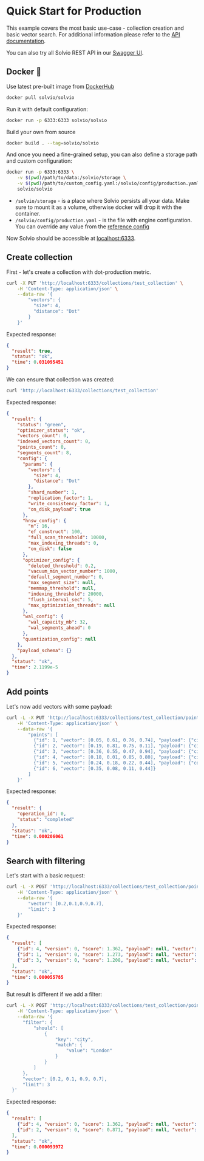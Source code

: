 # Quick Start for Production

This example covers the most basic use-case - collection creation and basic vector search.
For additional information please refer to the [API documentation](https://solvio.github.io/solvio/redoc/index.html).

You can also try all Solvio REST API in our [Swagger UI](https://ui.solvio.tech/).

## Docker 🐳

Use latest pre-built image from [DockerHub](https://hub.docker.com/r/solvio/solvio)

```bash
docker pull solvio/solvio
```

Run it with default configuration:

```bash
docker run -p 6333:6333 solvio/solvio
```

Build your own from source

```bash
docker build . --tag=solvio/solvio
```

And once you need a fine-grained setup, you can also define a storage path and custom configuration:

```bash
docker run -p 6333:6333 \
    -v $(pwd)/path/to/data:/solvio/storage \
    -v $(pwd)/path/to/custom_config.yaml:/solvio/config/production.yaml \
    solvio/solvio
```

- `/solvio/storage` - is a place where Solvio persists all your data.
  Make sure to mount it as a volume, otherwise docker will drop it with the container.
- `/solvio/config/production.yaml` - is the file with engine configuration. You can override any value from the [reference config](https://github.com/solvio/solvio/blob/master/config/config.yaml)

Now Solvio should be accessible at [localhost:6333](http://localhost:6333/).

## Create collection

First - let's create a collection with dot-production metric.

```bash
curl -X PUT 'http://localhost:6333/collections/test_collection' \
    -H 'Content-Type: application/json' \
    --data-raw '{
        "vectors": {
          "size": 4,
          "distance": "Dot"
        }
    }'
```

Expected response:

```json
{
  "result": true,
  "status": "ok",
  "time": 0.031095451
}
```

We can ensure that collection was created:

```bash
curl 'http://localhost:6333/collections/test_collection'
```

Expected response:

```json
{
  "result": {
    "status": "green",
    "optimizer_status": "ok",
    "vectors_count": 0,
    "indexed_vectors_count": 0,
    "points_count": 0,
    "segments_count": 8,
    "config": {
      "params": {
        "vectors": {
          "size": 4,
          "distance": "Dot"
        },
        "shard_number": 1,
        "replication_factor": 1,
        "write_consistency_factor": 1,
        "on_disk_payload": true
      },
      "hnsw_config": {
        "m": 16,
        "ef_construct": 100,
        "full_scan_threshold": 10000,
        "max_indexing_threads": 0,
        "on_disk": false
      },
      "optimizer_config": {
        "deleted_threshold": 0.2,
        "vacuum_min_vector_number": 1000,
        "default_segment_number": 0,
        "max_segment_size": null,
        "memmap_threshold": null,
        "indexing_threshold": 20000,
        "flush_interval_sec": 5,
        "max_optimization_threads": null
      },
      "wal_config": {
        "wal_capacity_mb": 32,
        "wal_segments_ahead": 0
      },
      "quantization_config": null
    },
    "payload_schema": {}
  },
  "status": "ok",
  "time": 2.1199e-5
}
```

## Add points

Let's now add vectors with some payload:

```bash
curl -L -X PUT 'http://localhost:6333/collections/test_collection/points?wait=true' \
    -H 'Content-Type: application/json' \
    --data-raw '{
        "points": [
          {"id": 1, "vector": [0.05, 0.61, 0.76, 0.74], "payload": {"city": "Berlin"}},
          {"id": 2, "vector": [0.19, 0.81, 0.75, 0.11], "payload": {"city": ["Berlin", "London"] }},
          {"id": 3, "vector": [0.36, 0.55, 0.47, 0.94], "payload": {"city": ["Berlin", "Moscow"] }},
          {"id": 4, "vector": [0.18, 0.01, 0.85, 0.80], "payload": {"city": ["London", "Moscow"] }},
          {"id": 5, "vector": [0.24, 0.18, 0.22, 0.44], "payload": {"count": [0] }},
          {"id": 6, "vector": [0.35, 0.08, 0.11, 0.44]}
        ]
    }'
```

Expected response:

```json
{
  "result": {
    "operation_id": 0,
    "status": "completed"
  },
  "status": "ok",
  "time": 0.000206061
}
```

## Search with filtering

Let's start with a basic request:

```bash
curl -L -X POST 'http://localhost:6333/collections/test_collection/points/search' \
    -H 'Content-Type: application/json' \
    --data-raw '{
        "vector": [0.2,0.1,0.9,0.7],
        "limit": 3
    }'
```

Expected response:

```json
{
  "result": [
    {"id": 4, "version": 0, "score": 1.362, "payload": null, "vector": null},
    {"id": 1, "version": 0, "score": 1.273, "payload": null, "vector": null},
    {"id": 3, "version": 0, "score": 1.208, "payload": null, "vector": null}
  ],
  "status": "ok",
  "time": 0.000055785
}
```

But result is different if we add a filter:

```bash
curl -L -X POST 'http://localhost:6333/collections/test_collection/points/search' \
    -H 'Content-Type: application/json' \
    --data-raw '{
      "filter": {
          "should": [
              {
                  "key": "city",
                  "match": {
                      "value": "London"
                  }
              }
          ]
      },
      "vector": [0.2, 0.1, 0.9, 0.7],
      "limit": 3
  }'
```

Expected response:

```json
{
  "result": [
    {"id": 4, "version": 0, "score": 1.362, "payload": null, "vector": null},
    {"id": 2, "version": 0, "score": 0.871, "payload": null, "vector": null}
  ],
  "status": "ok",
  "time": 0.000093972
}
```
